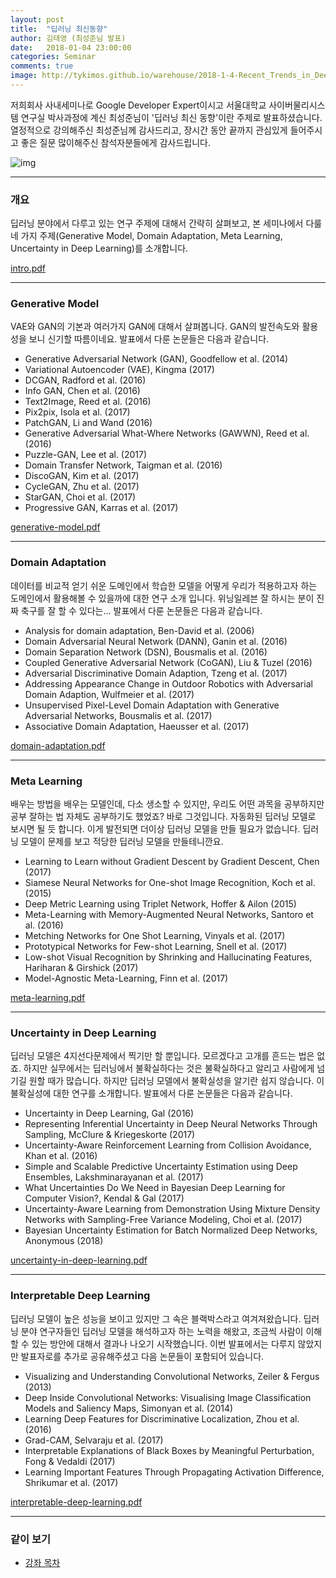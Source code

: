 ```yaml
---
layout: post
title:  "딥러닝 최신동향"
author: 김태영 (최성준님 발표)
date:   2018-01-04 23:00:00
categories: Seminar
comments: true
image: http://tykimos.github.io/warehouse/2018-1-4-Recent_Trends_in_Deep_Learning_1.png
---
```

저희회사 사내세미나로 Google Developer Expert이시고 서울대학교 사이버물리시스템 연구실 박사과정에 계신 최성준님이 '딥러닝 최신 동향'이란 주제로 발표하셨습니다. 열정적으로 강의해주신 최성준님께 감사드리고, 장시간 동안 끝까지 관심있게 들어주시고 좋은 질문 많이해주신 참석자분들에게 감사드립니다.

![img](http://tykimos.github.io/warehouse/2018-1-4-Recent_Trends_in_Deep_Learning_1.png)

---

### 개요


딥러닝 분야에서 다루고 있는 연구 주제에 대해서 간략히 살펴보고, 본 세미나에서 다룰 네 가지 주제(Generative Model, Domain Adaptation, Meta Learning, Uncertainty in Deep Learning)를 소개합니다.

[intro.pdf](https://drive.google.com/open?id=1nDe8Kp3-1UM51lgSQBpnLBq0wSe3OLkh)

---

### Generative Model 

VAE와 GAN의 기본과 여러가지 GAN에 대해서 살펴봅니다. GAN의 발전속도와 활용성을 보니 신기할 따름이네요. 발표에서 다룬 논문들은 다음과 같습니다.

* Generative Adversarial Network (GAN), Goodfellow et al. (2014)
* Variational Autoencoder (VAE), Kingma (2017)
* DCGAN, Radford et al. (2016)
* Info GAN, Chen et al. (2016)
* Text2Image, Reed et al. (2016)
* Pix2pix, Isola et al. (2017)
* PatchGAN, Li and Wand (2016)
* Generative Adversarial What-Where Networks (GAWWN), Reed et al. (2016)
* Puzzle-GAN, Lee et al. (2017)
* Domain Transfer Network, Taigman et al. (2016)
* DiscoGAN, Kim et al. (2017)
* CycleGAN, Zhu et al. (2017)
* StarGAN, Choi et al. (2017)
* Progressive GAN, Karras et al. (2017)

[generative-model.pdf](https://drive.google.com/open?id=1AYPHYxQ44IOsA9C49aV_odZ2IorjAleK)

---

### Domain Adaptation

데이터를 비교적 얻기 쉬운 도메인에서 학습한 모델을 어떻게 우리가 적용하고자 하는 도메인에서 활용해볼 수 있을까에 대한 연구 소개 입니다. 위닝일레븐 잘 하시는 분이 진짜 축구를 잘 할 수 있다는... 발표에서 다룬 논문들은 다음과 같습니다.

* Analysis for domain adaptation, Ben-David et al. (2006)
* Domain Adversarial Neural Network (DANN), Ganin et al. (2016)
* Domain Separation Network (DSN), Bousmalis et al. (2016)
* Coupled Generative Adversarial Network (CoGAN), Liu & Tuzel (2016)
* Adversarial Discriminative Domain Adaption, Tzeng et al. (2017)
* Addressing Appearance Change in Outdoor Robotics with Adversarial Domain Adaption, Wulfmeier et al. (2017)
* Unsupervised Pixel-Level Domain Adaptation with Generative Adversarial Networks, Bousmalis et al. (2017)
* Associative Domain Adaptation, Haeusser et al. (2017)

[domain-adaptation.pdf](https://drive.google.com/open?id=1ZxCcfOBOWnfcOoEiuEWkKd7-iekr-Bfz)

---

### Meta Learning 

배우는 방법을 배우는 모델인데, 다소 생소할 수 있지만, 우리도 어떤 과목을 공부하지만 공부 잘하는 법 자체도 공부하기도 했었죠? 바로 그것입니다. 자동화된 딥러닝 모델로 보시면 될 듯 합니다. 이게 발전되면 더이상 딥러닝 모델을 만들 필요가 없습니다. 딥러닝 모델이 문제를 보고 적당한 딥러닝 모델을 만들테니깐요.

* Learning to Learn without Gradient Descent by Gradient Descent, Chen (2017)
* Siamese Neural Networks for One-shot Image Recognition, Koch et al. (2015)
* Deep Metric Learning using Triplet Network, Hoffer & Ailon (2015)
* Meta-Learning with Memory-Augmented Neural Networks, Santoro et al. (2016)
* Metching Networks for One Shot Learning, Vinyals et al. (2017)
* Prototypical Networks for Few-shot Learning, Snell et al. (2017)
* Low-shot Visual Recognition by Shrinking and Hallucinating Features, Hariharan & Girshick (2017)
* Model-Agnostic Meta-Learning, Finn et al. (2017)

[meta-learning.pdf](https://drive.google.com/open?id=1Ts3FeLDU32vsg0BG8B12FRaYcNB-uWKq)

---

### Uncertainty in Deep Learning

딥러닝 모델은 4지선다문제에서 찍기만 할 뿐입니다. 모르겠다고 고개를 흔드는 법은 없죠. 하지만 실무에서는 딥러닝에서 불확실하다는 것은 불확실하다고 알리고 사람에게 넘기길 원할 때가 많습니다. 하지만 딥러닝 모델에서 불확실성을 알기란 쉽지 않습니다. 이 불확실성에 대한 연구를 소개합니다. 발표에서 다룬 논문들은 다음과 같습니다.

* Uncertainty in Deep Learning, Gal (2016)
* Representing Inferential Uncertainty in Deep Neural Networks Through Sampling, McClure & Kriegeskorte (2017)
* Uncertainty-Aware Reinforcement Learning from Collision Avoidance, Khan et al. (2016)
* Simple and Scalable Predictive Uncertainty Estimation using Deep Ensembles, Lakshminarayanan et al. (2017)
* What Uncertainties Do We Need in Bayesian Deep Learning for Computer Vision?, Kendal & Gal (2017)
* Uncertainty-Aware Learning from Demonstration Using Mixture Density Networks with Sampling-Free Variance Modeling, Choi et al. (2017)
* Bayesian Uncertainty Estimation for Batch Normalized Deep Networks, Anonymous (2018)

[uncertainty-in-deep-learning.pdf](https://drive.google.com/open?id=13hSLdWeCjGKj02At69c0qmgOCZ65LGdi)

---

### Interpretable Deep Learning

딥러닝 모델이 높은 성능을 보이고 있지만 그 속은 블랙박스라고 여겨져왔습니다. 딥러닝 분야 연구자들인 딥러닝 모델을 해석하고자 하는 노력을 해왔고, 조금씩 사람이 이해할 수 있는 방안에 대해서 결과나 나오기 시작했습니다. 이번 발표에서는 다루지 않았지만 발표자로를 추가로 공유해주셨고 다음 논문들이 포함되어 있습니다.

* Visualizing and Understanding Convolutional Networks, Zeiler & Fergus (2013)
* Deep Inside Convolutional Networks: Visualising Image Classification Models and Saliency Maps, Simonyan et al. (2014)
* Learning Deep Features for Discriminative Localization, Zhou et al. (2016)
* Grad-CAM, Selvaraju et al. (2017)
* Interpretable Explanations of Black Boxes by Meaningful Perturbation, Fong & Vedaldi (2017)
* Learning Important Features Through Propagating Activation Difference, Shrikumar et al. (2017)

[interpretable-deep-learning.pdf](https://drive.google.com/open?id=1z8-mSWFADJOiVUcAlw8s2qqLw_Xgo6Yj)

---

### 같이 보기

* [강좌 목차](https://tykimos.github.io/lecture/)
